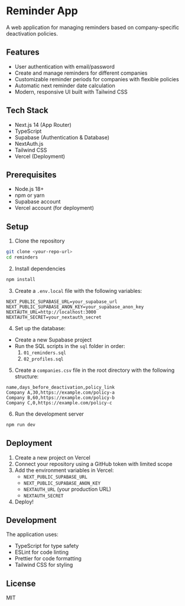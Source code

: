 # Reminder App

A web application for managing reminders based on company-specific deactivation policies.

## Features

- User authentication with email/password
- Create and manage reminders for different companies
- Customizable reminder periods for companies with flexible policies
- Automatic next reminder date calculation
- Modern, responsive UI built with Tailwind CSS

## Tech Stack

- Next.js 14 (App Router)
- TypeScript
- Supabase (Authentication & Database)
- NextAuth.js
- Tailwind CSS
- Vercel (Deployment)

## Prerequisites

- Node.js 18+
- npm or yarn
- Supabase account
- Vercel account (for deployment)

## Setup

1. Clone the repository
```bash
git clone <your-repo-url>
cd reminders
```

2. Install dependencies
```bash
npm install
```

3. Create a `.env.local` file with the following variables:
```
NEXT_PUBLIC_SUPABASE_URL=your_supabase_url
NEXT_PUBLIC_SUPABASE_ANON_KEY=your_supabase_anon_key
NEXTAUTH_URL=http://localhost:3000
NEXTAUTH_SECRET=your_nextauth_secret
```

4. Set up the database:
- Create a new Supabase project
- Run the SQL scripts in the `sql` folder in order:
  1. `01_reminders.sql`
  2. `02_profiles.sql`

5. Create a `companies.csv` file in the root directory with the following structure:
```csv
name,days_before_deactivation,policy_link
Company A,30,https://example.com/policy-a
Company B,60,https://example.com/policy-b
Company C,0,https://example.com/policy-c
```

6. Run the development server
```bash
npm run dev
```

## Deployment

1. Create a new project on Vercel
2. Connect your repository using a GitHub token with limited scope
3. Add the environment variables in Vercel:
   - `NEXT_PUBLIC_SUPABASE_URL`
   - `NEXT_PUBLIC_SUPABASE_ANON_KEY`
   - `NEXTAUTH_URL` (your production URL)
   - `NEXTAUTH_SECRET`
4. Deploy!

## Development

The application uses:
- TypeScript for type safety
- ESLint for code linting
- Prettier for code formatting
- Tailwind CSS for styling

## License

MIT
